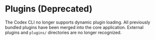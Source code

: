 # Plugins (Deprecated)

The Codex CLI no longer supports dynamic plugin loading.
All previously bundled plugins have been merged into the core application.
External plugins and `plugins/` directories are no longer recognized.
